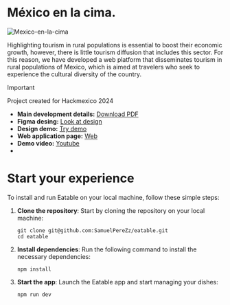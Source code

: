 # México en la cima.
<img src="https://i.imgur.com/Qvghfwh.png" alt="Mexico-en-la-cima">

Highlighting tourism in rural populations is essential to boost their economic growth, however, there is little tourism diffusion that includes this sector. For this reason, we have developed a web platform that disseminates tourism in rural populations of Mexico, which is aimed at travelers who seek to experience the cultural diversity of the country.

> [!IMPORTANT] 
> Project created for Hackmexico 2024

- **Main development details:** [Download PDF](https://drive.google.com/file/d/1el3w2Lnx15FebJn-ye-HWMyYyXlDrWnV/view?usp=sharing)
- **Figma desing:** [Look at design](https://www.figma.com/file/c8jVE2YfZhuPpKNqiYrE05/Chairdnb-(Copy)?type=design&node-id=0-1&mode=design&t=unhN9E1qnrpTAiKE-0)
- **Design demo:** [Try demo](https://www.figma.com/proto/c8jVE2YfZhuPpKNqiYrE05/Chairdnb-(Copy)?type=design&node-id=0-1&t=unhN9E1qnrpTAiKE-0&scaling=min-zoom&page-id=0%3A1&starting-point-node-id=1%3A12)
- **Web application page:** [Web](https://mexicoenlacima.netlify.app/)
- **Demo video:** [Youtube](https://www.youtube.com/watch?v=EESSkDhOxOI)
- 


# Start your experience

To install and run Eatable on your local machine, follow these simple steps:

1. **Clone the repository**: Start by cloning the repository on your local machine:

   ```shell
   git clone git@github.com:SamuelPereZz/eatable.git
   cd eatable
   ```

2. **Install dependencies**: Run the following command to install the necessary dependencies:

   ```shell
   npm install
   ```
   
3. **Start the app**: Launch the Eatable app and start managing your dishes:

   ```shell
   npm run dev
   ```

